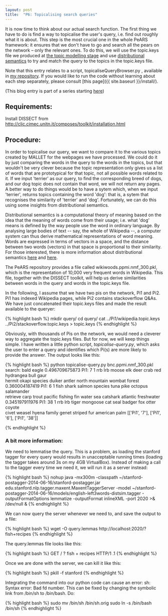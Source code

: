 ```yaml
---
layout: post
title:  "P6: Topicalising search queries"
---
```

It is now time to think about our actual search function. The first thing we have to do is find a way to topicalise the user's query, i.e. find out roughly what it is about. This step is the most crucial one in the whole PeARS framework: it ensures that we don't have to go and search all the pears on the network – only the relevant ones. To do this, we will use the topic.keys file we produced at [the topic modelling stage](/2014/07/15/topic-modelling/) and use [distributional semantics](http://www.jair.org/media/2934/live-2934-4846-jair.pdf) to try and match the query to the topics in the topic.keys file.

Note that this entry relates to a script, topicaliseQueryBrowser.py , available in [my repository](https://github.com/minimalparts/PeARS/). If you would like to run the code without learning about each step separately, please consult [this page]({{ site.baseurl }}/install/).

(This blog entry is part of a series starting [here](2014/07/13/retrieving-browsing-history/))

Requirements:
-------------
Install DISSECT from http://clic.cimec.unitn.it/composes/toolkit/installation.html


Procedure:
----------

In order to topicalise our query, we want to compare it to the various topics created by MALLET for the webpages we have processed. We could do it by just comparing the words in the query to the words in the topics, but that wouldn't be very clever because the topic representation only gives us a list of words that are prototypical for that topic, not all possible words related to it. If we input 'terrier' as our query, to find the corresponding breed of dogs, and our dog topic does not contain that word, we will not return any pages. A better way to do things would be to have a sytem which, when we input 'terrier', returns topics containing the word 'dog': that is, a sytem that recognises the similarity of 'terrier' and 'dog'. Fortunately, we can do this using some insights from distributional semantics.

Distributional semantics is a computational theory of meaning based on the idea that the meaning of words come from their usage; i.e. what 'dog' means is defined by the way people use the word in ordinary language. By analysing large bodies of text -- say, the whole of Wikipedia --, a computer system can thus derive mathematical representations of word meaning. Words are expressed in terms of vectors in a space,  and the distance between two words (vectors) in that space is proportional to their similarity. For those interested, there is more information about distributional semantics [here](http://www.jair.org/media/2934/live-2934-4846-jair.pdf) and [here](http://www.cl.cam.ac.uk/~sc609/pubs/sem_handbook.pdf).

The PeARS repository provides a file called wikiwoods.ppmi.nmf_300.pkl, which is the representation of 10,000 very frequent words in Wikipedia. This file, together with the DISSECT toolkit, will help us derive similarities between words in the query and words in the topic.keys file.

In the following, I assume that we have two pis on the network, Pi1 and Pi2. Pi1 has indexed Wikipedia pages, while Pi2 contains stackoverflow Q&As. We have just concatenated their topic.keys files and made the result available to the queryer:

{% highlight bash %}
mkdir query/
cd query/
cat ../Pi1/wikipedia.topic.keys ../Pi2/stackoverflow.topic.keys > topic.keys
{% endhighlight %}

Obviously, with thousands of Pis on the network, we would need a cleverer way to aggregate the topic.keys files. But for now, we will keep things simple. I have written a little python script, *topicalise-query.py*,  which asks the user to enter a query and identifies which Pi(s) are more likely to provide the answer. The output looks like this:


{% highlight bash %}
python topicalise-query.py bnc.ppmi.nmf_300.pkl
search: bald eagle
0.496709675873 Pi1: 7	1	rrb lrb moose elk deer crab red hydrangea bull gaur \
hermit okapi species duiker antler north mountain wombat forest 
0.360004187419 Pi1: 6	1	fish shark salmon species tuna pike octopus salamander \
retrieve carp trout pacific fishing fin water sea catshark atlantic freshwater 
0.345197911976 Pi1: 38	1	rrb lrb tiger mongoose cat seal badger fox otter coyote \
civet weasel hyena family genet striped fur american palm 
[['Pi1', '7'], ['Pi1', '6'], ['Pi1', '38']]

{% endhighlight %}

### A bit more information:

We need to lemmatise the query. This is a problem, as loading the stanford tagger for every query would results in unacceptable running times (loading the tagger takes around 3s on my 4GB VirtualBox). Instead of making a call to the tagger every time we need it, we will run it as a server instead:


{% highlight bash %}
nohup java -mx300m -classpath ~/stanford-postagger-2014-06-16/stanford-postagger.jar edu.stanford.nlp.tagger.maxent.MaxentTaggerServer -model ~/stanford-postagger-2014-06-16/models/english-left3words-distsim.tagger -outputFormatOptions lemmatize -outputFormat inlineXML -port 2020 >& /dev/null &
{% endhighlight %}

We can now query the server whenever we need to, and save the output to a file:

{% highlight bash %}
wget -O query.lemmas http://localhost:2020/?fish+recipes
{% endhighlight %}

The query.lemmas file looks like this:

{% highlight bash %}
<sentence id="10">
  <word wid="0" pos="VB" lemma="get">GET</word>
  <word wid="1" pos=":" lemma="/">/</word>
  <word wid="2" pos="." lemma="?">?</word>
</sentence>
<sentence id="11">
  <word wid="0" pos="NN" lemma="fish">fish</word>
  <word wid="1" pos="CC" lemma="+">+</word>
  <word wid="2" pos="NNS" lemma="recipe">recipes</word>
  <word wid="3" pos="NN" lemma="http/1">HTTP/1</word>
  <word wid="4" pos="CD" lemma=".1">.1</word>
</sentence>
{% endhighlight %}

Once we are done with the server, we can kill it like this:

{% highlight bash %}
pkill -f stanford
{% endhighlight %}

Integrating the command into our python code can cause an error: sh: Syntax error: Bad fd number. This can be fixed by changing the symbolic link from /bin/sh to /bin/bash. Do:

{% highlight bash %}
sudo mv /bin/sh /bin/sh.orig
sudo ln -s /bin/bash /bin/sh
{% endhighlight %}
